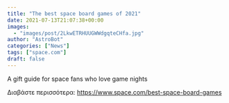 ```yaml
---
title: "The best space board games of 2021"
date: 2021-07-13T21:07:38+00:00
images:
  - "images/post/2LkwETRHUUGWWdgqteCHfa.jpg"
author: "AstroBot"
categories: ["News"]
tags: ["space.com"]
draft: false
---
```


A gift guide for space fans who love game nights 

Διαβάστε περισσότερα: https://www.space.com/best-space-board-games
